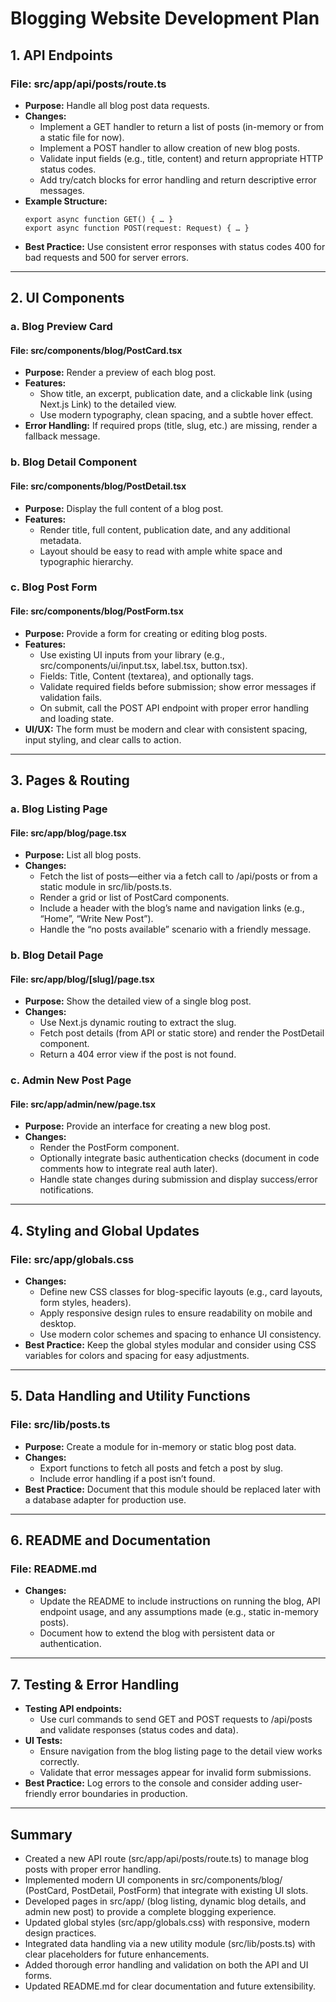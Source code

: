 # Blogging Website Development Plan

## 1. API Endpoints

### File: src/app/api/posts/route.ts
- **Purpose:** Handle all blog post data requests.
- **Changes:**
  - Implement a GET handler to return a list of posts (in-memory or from a static file for now).
  - Implement a POST handler to allow creation of new blog posts.
  - Validate input fields (e.g., title, content) and return appropriate HTTP status codes.
  - Add try/catch blocks for error handling and return descriptive error messages.
- **Example Structure:**  
  ```
  export async function GET() { … }
  export async function POST(request: Request) { … }
  ```
- **Best Practice:** Use consistent error responses with status codes 400 for bad requests and 500 for server errors.

---

## 2. UI Components

### a. Blog Preview Card  
#### File: src/components/blog/PostCard.tsx
- **Purpose:** Render a preview of each blog post.
- **Features:**
  - Show title, an excerpt, publication date, and a clickable link (using Next.js Link) to the detailed view.
  - Use modern typography, clean spacing, and a subtle hover effect.
- **Error Handling:** If required props (title, slug, etc.) are missing, render a fallback message.

### b. Blog Detail Component  
#### File: src/components/blog/PostDetail.tsx
- **Purpose:** Display the full content of a blog post.
- **Features:**
  - Render title, full content, publication date, and any additional metadata.
  - Layout should be easy to read with ample white space and typographic hierarchy.

### c. Blog Post Form  
#### File: src/components/blog/PostForm.tsx
- **Purpose:** Provide a form for creating or editing blog posts.
- **Features:**
  - Use existing UI inputs from your library (e.g., src/components/ui/input.tsx, label.tsx, button.tsx).
  - Fields: Title, Content (textarea), and optionally tags.
  - Validate required fields before submission; show error messages if validation fails.
  - On submit, call the POST API endpoint with proper error handling and loading state.
- **UI/UX:** The form must be modern and clear with consistent spacing, input styling, and clear calls to action.

---

## 3. Pages & Routing

### a. Blog Listing Page  
#### File: src/app/blog/page.tsx
- **Purpose:** List all blog posts.
- **Changes:**
  - Fetch the list of posts—either via a fetch call to /api/posts or from a static module in src/lib/posts.ts.
  - Render a grid or list of PostCard components.
  - Include a header with the blog’s name and navigation links (e.g., “Home”, “Write New Post”).
  - Handle the “no posts available” scenario with a friendly message.

### b. Blog Detail Page  
#### File: src/app/blog/[slug]/page.tsx
- **Purpose:** Show the detailed view of a single blog post.
- **Changes:**
  - Use Next.js dynamic routing to extract the slug.
  - Fetch post details (from API or static store) and render the PostDetail component.
  - Return a 404 error view if the post is not found.

### c. Admin New Post Page  
#### File: src/app/admin/new/page.tsx
- **Purpose:** Provide an interface for creating a new blog post.
- **Changes:**
  - Render the PostForm component.
  - Optionally integrate basic authentication checks (document in code comments how to integrate real auth later).
  - Handle state changes during submission and display success/error notifications.

---

## 4. Styling and Global Updates

### File: src/app/globals.css
- **Changes:**
  - Define new CSS classes for blog-specific layouts (e.g., card layouts, form styles, headers).
  - Apply responsive design rules to ensure readability on mobile and desktop.
  - Use modern color schemes and spacing to enhance UI consistency.
- **Best Practice:** Keep the global styles modular and consider using CSS variables for colors and spacing for easy adjustments.

---

## 5. Data Handling and Utility Functions

### File: src/lib/posts.ts
- **Purpose:** Create a module for in-memory or static blog post data.
- **Changes:**
  - Export functions to fetch all posts and fetch a post by slug.
  - Include error handling if a post isn’t found.
- **Best Practice:** Document that this module should be replaced later with a database adapter for production use.

---

## 6. README and Documentation

### File: README.md
- **Changes:**
  - Update the README to include instructions on running the blog, API endpoint usage, and any assumptions made (e.g., static in-memory posts).
  - Document how to extend the blog with persistent data or authentication.

---

## 7. Testing & Error Handling

- **Testing API endpoints:**  
  - Use curl commands to send GET and POST requests to /api/posts and validate responses (status codes and data).
- **UI Tests:**  
  - Ensure navigation from the blog listing page to the detail view works correctly.
  - Validate that error messages appear for invalid form submissions.
- **Best Practice:** Log errors to the console and consider adding user-friendly error boundaries in production.

---

## Summary

- Created a new API route (src/app/api/posts/route.ts) to manage blog posts with proper error handling.  
- Implemented modern UI components in src/components/blog/ (PostCard, PostDetail, PostForm) that integrate with existing UI slots.  
- Developed pages in src/app/ (blog listing, dynamic blog details, and admin new post) to provide a complete blogging experience.  
- Updated global styles (src/app/globals.css) with responsive, modern design practices.  
- Integrated data handling via a new utility module (src/lib/posts.ts) with clear placeholders for future enhancements.  
- Added thorough error handling and validation on both the API and UI forms.  
- Updated README.md for clear documentation and future extensibility.
